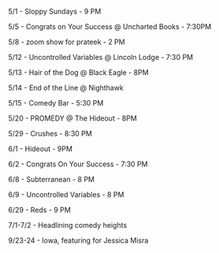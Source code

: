 5/1 - Sloppy Sundays - 9 PM

5/5 - Congrats on Your Success @ Uncharted Books - 7:30PM

5/8 - zoom show for prateek - 2 PM

5/12 - Uncontrolled Variables @ Lincoln Lodge - 7:30 PM

5/13 - Hair of the Dog @ Black Eagle - 8PM

5/14 - End of the Line @ Nighthawk

5/15 - Comedy Bar - 5:30 PM

5/20 - PROMEDY @ The Hideout - 8PM

5/29 - Crushes - 8:30 PM

6/1 - Hideout - 9PM

6/2 - Congrats On Your Success - 7:30 PM

6/8 - Subterranean - 8 PM

6/9 - Uncontrolled Variables - 8 PM

6/29 - Reds - 9 PM

7/1-7/2 - Headlining comedy heights

9/23-24 - Iowa, featuring for Jessica Misra
